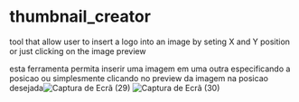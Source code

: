# thumbnail_creator
tool that allow user to insert a logo into an image by seting X and Y position or just clicking on the image preview

esta ferramenta permita inserir uma imagem em uma outra especificando a posicao ou simplesmente clicando no preview da imagem na posicao desejada![Captura de Ecrã (29)](https://user-images.githubusercontent.com/61246703/233799351-1c9ccf69-df85-433d-825b-98d3b439912b.png)
![Captura de Ecrã (30)](https://user-images.githubusercontent.com/61246703/233799353-387baed7-686a-4782-9303-1409d19a01e2.png)
